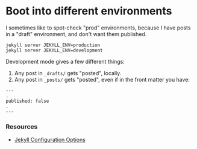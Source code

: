 # Boot into different environments

I sometimes like to spot-check "prod" environments, because I have posts in a "draft" environment, and don't want them published.

```
jekyll server JEKYLL_ENV=production
jekyll server JEKYLL_ENV=development
```

Development mode gives a few different things:

1. Any post in `_drafts/` gets "posted", locally.
2. Any post in `_posts/` gets "posted", even if in the front matter you have:

```
---
.
published: false
.
---
```



### Resources

- [Jekyll Configuration Options](https://jekyllrb.com/docs/configuration/options/)